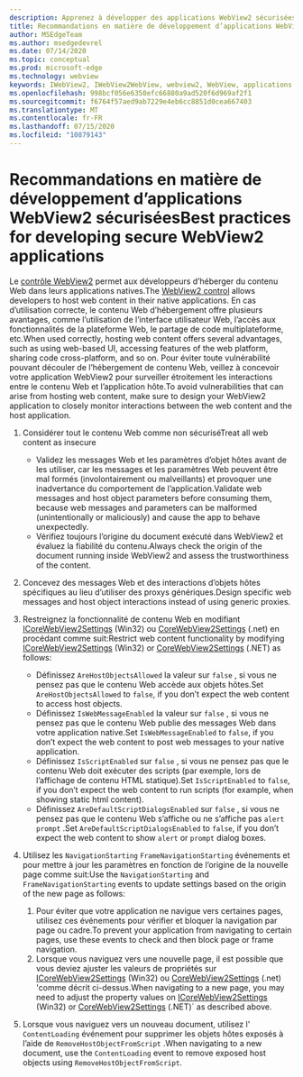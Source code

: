 ```yaml
---
description: Apprenez à développer des applications WebView2 sécurisées
title: Recommandations en matière de développement d’applications WebView2 sécurisées
author: MSEdgeTeam
ms.author: msedgedevrel
ms.date: 07/14/2020
ms.topic: conceptual
ms.prod: microsoft-edge
ms.technology: webview
keywords: IWebView2, IWebView2WebView, webview2, WebView, applications Win32, Win32, Edge, ICoreWebView2, ICoreWebView2Host, contrôle de navigateur, html Edge, sécurité
ms.openlocfilehash: 998bcf056e6350efc66880a9ad520f6d969af2f1
ms.sourcegitcommit: f6764f57aed9ab7229e4eb6cc8851d0cea667403
ms.translationtype: MT
ms.contentlocale: fr-FR
ms.lasthandoff: 07/15/2020
ms.locfileid: "10879143"
---
```

# <span data-ttu-id="2578a-104">Recommandations en matière de développement d’applications WebView2 sécurisées</span><span class="sxs-lookup"><span data-stu-id="2578a-104">Best practices for developing secure WebView2 applications</span></span>

<span data-ttu-id="2578a-105">Le [contrôle WebView2](https://docs.microsoft.com/microsoft-edge/webview2/) permet aux développeurs d’héberger du contenu Web dans leurs applications natives.</span><span class="sxs-lookup"><span data-stu-id="2578a-105">The [WebView2 control](https://docs.microsoft.com/microsoft-edge/webview2/) allows developers to host web content in their native applications.</span></span> <span data-ttu-id="2578a-106">En cas d’utilisation correcte, le contenu Web d’hébergement offre plusieurs avantages, comme l’utilisation de l’interface utilisateur Web, l’accès aux fonctionnalités de la plateforme Web, le partage de code multiplateforme, etc.</span><span class="sxs-lookup"><span data-stu-id="2578a-106">When used correctly, hosting web content offers several advantages, such as using web-based UI, accessing features of the web platform, sharing code cross-platform, and so on.</span></span> <span data-ttu-id="2578a-107">Pour éviter toute vulnérabilité pouvant découler de l’hébergement de contenu Web, veillez à concevoir votre application WebView2 pour surveiller étroitement les interactions entre le contenu Web et l’application hôte.</span><span class="sxs-lookup"><span data-stu-id="2578a-107">To avoid vulnerabilities that can arise from hosting web content, make sure to design your WebView2 application to closely monitor interactions between the web content and the host application.</span></span> 

1. <span data-ttu-id="2578a-108">Considérer tout le contenu Web comme non sécurisé</span><span class="sxs-lookup"><span data-stu-id="2578a-108">Treat all web content as insecure</span></span>
    - <span data-ttu-id="2578a-109">Validez les messages Web et les paramètres d’objet hôtes avant de les utiliser, car les messages et les paramètres Web peuvent être mal formés (involontairement ou malveillants) et provoquer une inadvertance du comportement de l’application.</span><span class="sxs-lookup"><span data-stu-id="2578a-109">Validate web messages and host object parameters before consuming them, because web messages and parameters can be malformed (unintentionally or maliciously) and cause the app to behave unexpectedly.</span></span>
    - <span data-ttu-id="2578a-110">Vérifiez toujours l’origine du document exécuté dans WebView2 et évaluez la fiabilité du contenu.</span><span class="sxs-lookup"><span data-stu-id="2578a-110">Always check the origin of the document running inside WebView2 and assess the trustworthiness of the content.</span></span> 

2. <span data-ttu-id="2578a-111">Concevez des messages Web et des interactions d’objets hôtes spécifiques au lieu d’utiliser des proxys génériques.</span><span class="sxs-lookup"><span data-stu-id="2578a-111">Design specific web messages and host object interactions instead of using generic proxies.</span></span>

3. <span data-ttu-id="2578a-112">Restreignez la fonctionnalité de contenu Web en modifiant [ICoreWebView2Settings](../reference/win32/0-9-538/icorewebview2settings.md) (Win32) ou [CoreWebView2Settings](../reference/dotnet/0-9-538/microsoft-web-webview2-core-corewebview2settings.md) (.net) en procédant comme suit:</span><span class="sxs-lookup"><span data-stu-id="2578a-112">Restrict web content functionality by modifying [ICoreWebView2Settings](../reference/win32/0-9-538/icorewebview2settings.md) (Win32) or [CoreWebView2Settings](../reference/dotnet/0-9-538/microsoft-web-webview2-core-corewebview2settings.md) (.NET) as follows:</span></span>
    - <span data-ttu-id="2578a-113">Définissez `AreHostObjectsAllowed` la valeur sur `false` , si vous ne pensez pas que le contenu Web accède aux objets hôtes.</span><span class="sxs-lookup"><span data-stu-id="2578a-113">Set `AreHostObjectsAllowed` to `false`, if you don’t expect the web content to access host objects.</span></span>
    - <span data-ttu-id="2578a-114">Définissez `IsWebMessageEnabled` la valeur sur `false` , si vous ne pensez pas que le contenu Web publie des messages Web dans votre application native.</span><span class="sxs-lookup"><span data-stu-id="2578a-114">Set `IsWebMessageEnabled` to `false`, if you don’t expect the web content to post web messages to your native application.</span></span> 
    - <span data-ttu-id="2578a-115">Définissez `IsScriptEnabled` sur `false` , si vous ne pensez pas que le contenu Web doit exécuter des scripts (par exemple, lors de l’affichage de contenu HTML statique).</span><span class="sxs-lookup"><span data-stu-id="2578a-115">Set `IsScriptEnabled` to `false`, if you don’t expect the web content to run scripts (for example, when showing static html content).</span></span>
    - <span data-ttu-id="2578a-116">Définissez `AreDefaultScriptDialogsEnabled` sur `false` , si vous ne pensez pas que le contenu Web s’affiche ou ne s’affiche pas `alert` `prompt` .</span><span class="sxs-lookup"><span data-stu-id="2578a-116">Set `AreDefaultScriptDialogsEnabled` to `false`, if you don’t expect the web content to show `alert` or `prompt` dialog boxes.</span></span>

4. <span data-ttu-id="2578a-117">Utilisez les `NavigationStarting` `FrameNavigationStarting` événements et pour mettre à jour les paramètres en fonction de l’origine de la nouvelle page comme suit:</span><span class="sxs-lookup"><span data-stu-id="2578a-117">Use the `NavigationStarting` and `FrameNavigationStarting` events to update settings based on the origin of the new page as follows:</span></span>
    1. <span data-ttu-id="2578a-118">Pour éviter que votre application ne navigue vers certaines pages, utilisez ces événements pour vérifier et bloquer la navigation par page ou cadre.</span><span class="sxs-lookup"><span data-stu-id="2578a-118">To prevent your application from navigating to certain pages, use these events to check and then block page or frame navigation.</span></span> 
    2. <span data-ttu-id="2578a-119">Lorsque vous naviguez vers une nouvelle page, il est possible que vous deviez ajuster les valeurs de propriétés sur [ICoreWebView2Settings](../reference/win32/0-9-538/icorewebview2settings.md) (Win32) ou [CoreWebView2Settings](../reference/dotnet/0-9-538/microsoft-web-webview2-core-corewebview2settings.md) (.net) 'comme décrit ci-dessus.</span><span class="sxs-lookup"><span data-stu-id="2578a-119">When navigating to a new page, you may need to adjust the property values on [ICoreWebView2Settings](../reference/win32/0-9-538/icorewebview2settings.md) (Win32) or [CoreWebView2Settings](../reference/dotnet/0-9-538/microsoft-web-webview2-core-corewebview2settings.md) (.NET)\` as described above.</span></span>

5. <span data-ttu-id="2578a-120">Lorsque vous naviguez vers un nouveau document, utilisez l' `ContentLoading` événement pour supprimer les objets hôtes exposés à l’aide de `RemoveHostObjectFromScript` .</span><span class="sxs-lookup"><span data-stu-id="2578a-120">When navigating to a new document, use the `ContentLoading` event to remove exposed host objects using `RemoveHostObjectFromScript`.</span></span> 